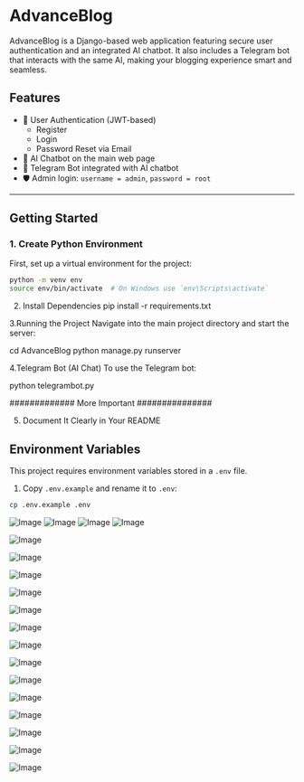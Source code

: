 # AdvanceBlog

AdvanceBlog is a Django-based web application featuring secure user authentication and an integrated AI chatbot. It also includes a Telegram bot that interacts with the same AI, making your blogging experience smart and seamless.

## Features

- 🔐 User Authentication (JWT-based)
  - Register
  - Login
  - Password Reset via Email
- 🤖 AI Chatbot on the main web page
- 💬 Telegram Bot integrated with AI chatbot
- 🛡 Admin login: `username = admin`, `password = root`

---

## Getting Started

### 1. Create Python Environment

First, set up a virtual environment for the project:

```bash
python -m venv env
source env/bin/activate  # On Windows use `env\Scripts\activate`
```

2. Install Dependencies
  pip install -r requirements.txt

3.Running the Project
  Navigate into the main project directory and start the server:
  
  cd AdvanceBlog
  python manage.py runserver

4.Telegram Bot (AI Chat)
  To use the Telegram bot:
  
  python telegrambot.py

############# More Important ###############

5. Document It Clearly in Your README
  
  ## Environment Variables
  
  This project requires environment variables stored in a `.env` file.


  
  1. Copy `.env.example` and rename it to `.env`:
  
  ```bash
  cp .env.example .env
```


![Image](https://github.com/user-attachments/assets/5c402c36-d151-4608-8abe-29388caf53b5)
![Image](https://github.com/user-attachments/assets/5c402c36-d151-4608-8abe-29388caf53b5)
![Image](https://github.com/user-attachments/assets/d65a8dc5-9376-4e7d-8fb2-2db236239027)
![Image](https://github.com/user-attachments/assets/8e0468e5-3533-4a0d-b7d4-be678a69579d)

![Image](https://github.com/user-attachments/assets/4ccdc0a2-4127-4a1e-a6d2-7dfacc9f10f6)

![Image](https://github.com/user-attachments/assets/3cda40dd-cea4-471f-b846-2fe120632e80)

![Image](https://github.com/user-attachments/assets/3d764f0c-c89b-4016-bb13-dc05e0d9e5fa)

![Image](https://github.com/user-attachments/assets/fbbdf493-0187-478f-9796-c2bb9cbea232)

![Image](https://github.com/user-attachments/assets/6a8be258-1820-4719-a0fa-fc11fe526861)

![Image](https://github.com/user-attachments/assets/df922336-3ed3-480d-a9c7-c50bd877da70)

![Image](https://github.com/user-attachments/assets/46d925e1-0a1a-4ed7-85f4-3b94e177562a)

![Image](https://github.com/user-attachments/assets/cbfdedc0-63db-4fc1-b245-b5b98ec84f55)

![Image](https://github.com/user-attachments/assets/2158a209-b4bb-4ea0-873c-8495e455bac5)

![Image](https://github.com/user-attachments/assets/8fa22dba-2704-4b47-8efe-e9a6010d2965)

![Image](https://github.com/user-attachments/assets/4bd4cf50-3d67-48ba-b145-fea4650ccdfc)

![Image](https://github.com/user-attachments/assets/71dadd35-dfd8-4da0-84a2-39f4ddf48b5d)

![Image](https://github.com/user-attachments/assets/7343075e-f0e7-499d-b0f4-1bd389a0cf74)

![Image](https://github.com/user-attachments/assets/8a9cd555-c372-464b-aff8-641c2583e0f8)
